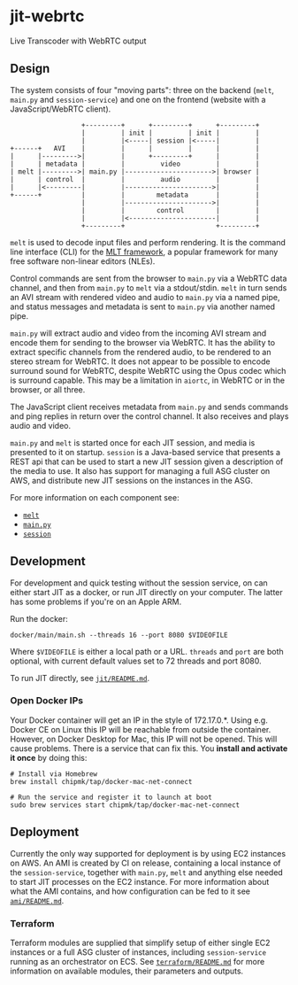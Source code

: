 # jit-webrtc

Live Transcoder with WebRTC output

## Design

The system consists of four "moving parts": three on the backend (`melt`, `main.py` and `session-service`)
and one on the frontend (website with a JavaScript/WebRTC client).

```
                  +---------+      +---------+      +---------+
                  |         | init |         | init |         |
                  |         |<-----| session |<-----|         |
+------+   AVI    |         |      |         |      |         |
|      |--------->|         |      +---------+      |         |
|      | metadata |         |         video         |         |
| melt |--------->| main.py |---------------------->| browser |
|      | control  |         |         audio         |         |
|      |<---------|         |---------------------->|         |
+------+          |         |        metadata       |         |
                  |         |---------------------->|         |
                  |         |        control        |         |
                  |         |<----------------------|         |
                  +---------+                       +---------+
```

`melt` is used to decode input files and perform rendering.
It is the command line interface (CLI) for the [MLT framework](https://mltframework.org/),
a popular framework for many free software non-linear editors (NLEs).

Control commands are sent from the browser to `main.py` via a WebRTC data channel,
and then from `main.py` to `melt` via a stdout/stdin.
`melt` in turn sends an AVI stream with rendered video and audio to `main.py` via a named pipe,
and status messages and metadata is sent to `main.py` via another named pipe.

`main.py` will extract audio and video from the incoming AVI stream and encode them for sending to the browser via WebRTC.
It has the ability to extract specific channels from the rendered audio, to be rendered to an stereo stream for WebRTC.
It does not appear to be possible to encode surround sound for WebRTC, despite WebRTC using the Opus codec which is surround capable.
This may be a limitation in `aiortc`, in WebRTC or in the browser, or all three.

The JavaScript client receives metadata from `main.py` and sends commands and ping replies in return over the control channel.
It also receives and plays audio and video.

`main.py` and `melt` is started once for each JIT session, and media is presented to it on startup. 
`session` is a Java-based service that presents a REST api that can be used to start a new JIT session given a description of 
the media to use. It also has support for managing a full ASG cluster on AWS, and distribute new JIT sessions on the instances in 
the ASG.

For more information on each component see:
* [`melt`](https://github.com/sirf/mlt.git)
* [`main.py`](jit/README.md)
* [`session`](session/README.md)

## Development

For development and quick testing without the session service, on can either start JIT as a docker, or run JIT directly on your computer. 
The latter has some problems if you're on an Apple ARM.

Run the docker:

`docker/main/main.sh --threads 16 --port 8080 $VIDEOFILE`

Where `$VIDEOFILE` is either a local path or a URL. `threads` and `port` are both optional, with current default values set to 72 threads and port 8080.

To run JIT directly, see [`jit/README.md`](jit/README.md).

### Open Docker IPs

Your Docker container will get an IP in the style of 172.17.0.\*. Using e.g. Docker CE on Linux this IP will be reachable from outside the container. 
However, on Docker Desktop for Mac, this IP will not be opened. 
This will cause problems. There is a service that can fix this. You **install and activate it once** by doing this:

```
# Install via Homebrew
brew install chipmk/tap/docker-mac-net-connect

# Run the service and register it to launch at boot
sudo brew services start chipmk/tap/docker-mac-net-connect
```


## Deployment

Currently the only way supported for deployment is by using EC2 instances on AWS. An AMI is created by CI on release, containing a 
local instance of the `session-service`, together with `main.py`, `melt` and anything else needed to start JIT processes on the EC2 
instance. For more information about what the AMI contains, and how configuration can be fed to it see [`ami/README.md`](ami/README.md).

### Terraform

Terraform modules are supplied that simplify setup of either single EC2 instances or a full ASG cluster of instances, including 
`session-service` running as an orchestrator on ECS. See [`terraform/README.md`](terraform/README.md) for more information on 
available modules, their parameters and outputs.
